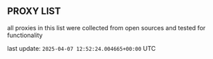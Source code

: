 ## PROXY LIST

all proxies in this list were collected from open sources and tested for functionality

last update: `2025-04-07 12:52:24.004665+00:00` UTC